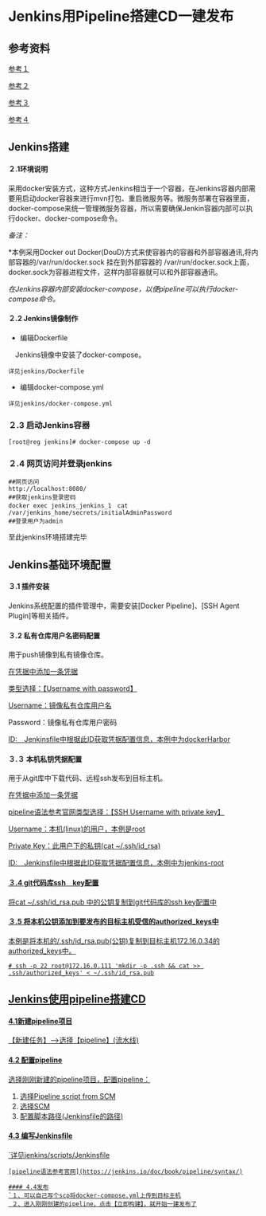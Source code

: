 # Jenkins用Pipeline搭建CD一建发布

## 参考资料

[参考１](https://jenkins.io/doc/tutorials/build-a-java-app-with-maven/)

[参考２](https://liatrio.com/building-docker-jenkins-pipelines/)

[参考３](https://code-maze.com/ci-jenkins-docker/)

[参考４](https://jenkins.io/doc/book/pipeline/docker/#using-multiple-containers)



## Jenkins搭建

#### ２.1环境说明

采用docker安装方式，这种方式Jenkins相当于一个容器，在Jenkins容器内部需要用启动docker容器来进行mvn打包、重启微服务等。微服务部署在容器里面，docker-compose来统一管理微服务容器，所以需要确保Jenkin容器内部可以执行docker、docker-compose命令。

*备注：*

*本例采用Docker out Docker(DouD)方式来使容器内的容器和外部容器通讯,将内部容器的/var/run/docker.sock 挂在到外部容器的 /var/run/docker.sock上面，docker.sock为容器进程文件，这样内部容器就可以和外部容器通讯。

*在Jenkins容器内部安装docker-compose，以便pipeline可以执行docker-compose命令。*

#### ２.2 Jenkins镜像制作

- 编辑Dockerfile

　Jenkins镜像中安装了docker-compose。

```
详见jenkins/Dockerfile
```

- 编辑docker-compose.yml

```
详见jenkins/docker-compose.yml
```

### ２.3 启动Jenkins容器

```
[root@reg jenkins]# docker-compose up -d
```

### ２.4 网页访问并登录jenkins

```
##网页访问
http://localhost:8080/
##获取jenkins登录密码
docker exec jenkins_jenkins_1　cat /var/jenkins_home/secrets/initialAdminPassword
##登录用户为admin
```

至此jenkins环境搭建完毕

## Jenkins基础环境配置

#### ３.1 插件安装

Jenkins系统配置的插件管理中，需要安装[Docker Pipeline]、[SSH Agent Plugin]等相关插件。

#### ３.2 私有仓库用户名密码配置

用于push镜像到私有镜像仓库。

<u>在凭据中添加一条凭据</u>

<u>类型选择：【Username with password】</u>

<u>Username：镜像私有仓库用户名</u>

Password：镜像私有仓库用户密码	

<u>ID:　Jenkinsfile中根据此ID获取凭据配置信息，本例中为dockerHarbor</u>

#### ３.３ 本机私钥凭据配置

用于从git库中下载代码、远程ssh发布到目标主机。

<u>在凭据中添加一条凭据</u>

<u>pipeline语法参考官网类型选择：【SSH Username with private key】</u>

<u>Username：本机(linux)的用户，本例是root</u>

<u>Private Key：此用户下的私钥(cat ~/.ssh/id_rsa)</u>

<u>ID:　Jenkinsfile中根据此ID获取凭据配置信息，本例中为jenkins-root

#### ３.4 git代码库ssh　key配置

将cat ~/.ssh/id_rsa.pub 中的公钥复制到git代码库的ssh key配置中

#### ３.5 将本机公钥添加到要发布的目标主机受信的authorized_keys中

本例是将本机的/.ssh/id_rsa.pub(公钥)复制到目标主机172.16.0.34的authorized_keys中。

```
# ssh -p 22 root@172.16.0.111 'mkdir -p .ssh && cat >> .ssh/authorized_keys' < ~/.ssh/id_rsa.pub
```

## Jenkins使用pipeline搭建CD

#### 4.1新建pipeline项目

【新建任务】-->选择【pipeline】(流水线)

#### 4.2 配置pipeline

选择刚刚新建的pipeline项目，配置pipeline：

1. 选择Pipeline script from SCM
2. 选择SCM
3. 配置脚本路径(Jenkinsfile的路径)

#### 4.3 编写Jenkinsfile

`详见jenkins/scripts/Jenkinsfile
```
[pipeline语法参考官网](https://jenkins.io/doc/book/pipeline/syntax/)

#### 4.4发布
`１、可以自己写个scp将docker-compose.yml上传到目标主机
 ２、进入刚刚创建的pipeline，点击【立即构建】，就开始一建发布了
```
